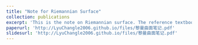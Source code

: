 ```yaml
---
title: "Note for Riemannian Surface"
collection: publications
excerpt: 'This is the note on Riemannian surface. The reference textbook is "Riemannian Surface" by Mei Jiaqiang.'
paperurl: 'http://LyuChangle2006.github.io/files/黎曼曲面笔记.pdf'
slidesurl: 'http://LyuChangle2006.github.io/files/黎曼曲面笔记.pdf'
---
```

